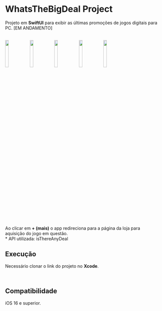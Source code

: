 # WhatsTheBigDeal Project

Projeto em **SwiftUI** para exibir as últimas promoções de jogos digitais para PC. [EM ANDAMENTO]

<br>

<div align="left">

<img src="https://user-images.githubusercontent.com/41010243/208215897-2a18907a-4081-46b5-82bc-4ce419717c42.png" width="15%">

<img src="https://user-images.githubusercontent.com/41010243/209031656-30633b54-f96a-4ab4-bce0-1e916945e0bc.png" width="15%">

<img src="https://user-images.githubusercontent.com/41010243/209031683-11dc5205-2144-4311-a4de-5d6ad30f9069.png" width="15%">

<img src="https://user-images.githubusercontent.com/41010243/209031786-fa9fd6e5-3ba6-4ee5-a657-a3c1f41f1ce5.png" width="15%">

<img src="https://user-images.githubusercontent.com/41010243/209031793-49669a62-a164-4554-b10d-1b7597020686.png" width="15%">

</div>

<br>
Ao clicar em <b>+ (mais)</b> o app redireciona para a página da loja para aquisição do jogo em questão.

<br>
* API utilizada: isThereAnyDeal

<br>

## Execução

Necessário clonar o link do projeto no **Xcode**.

<br>

## Compatibilidade

iOS 16 e superior.

